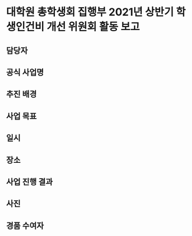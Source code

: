 대학원 총학생회 집행부 2021년 상반기 학생인건비 개선 위원회 활동 보고
===

## 담당자

## 공식 사업명

## 추진 배경

## 사업 목표

## 일시

## 장소

## 사업 진행 결과

## 사진

## 경품 수여자
